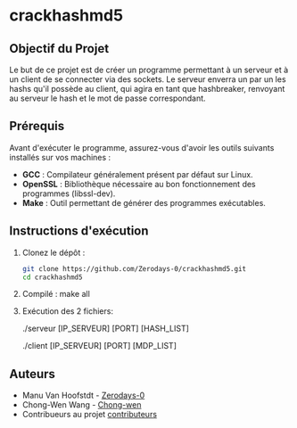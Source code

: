 # crackhashmd5


## Objectif du Projet

Le but de ce projet est de créer un programme permettant à un serveur et à un client de se connecter via des sockets. Le serveur enverra un par un les hashs qu'il possède au client, qui agira en tant que hashbreaker, renvoyant au serveur le hash et le mot de passe correspondant.

## Prérequis

Avant d'exécuter le programme, assurez-vous d'avoir les outils suivants installés sur vos machines :

- **GCC** : Compilateur généralement présent par défaut sur Linux.
- **OpenSSL** : Bibliothèque nécessaire au bon fonctionnement des programmes (libssl-dev).
- **Make** : Outil permettant de générer des programmes exécutables.

## Instructions d'exécution

1. Clonez le dépôt :
   ```bash
   git clone https://github.com/Zerodays-0/crackhashmd5.git
   cd crackhashmd5

2. Compilé :
    make all

3. Exécution des 2 fichiers:
   
    ./serveur [IP_SERVEUR] [PORT] [HASH_LIST]
   
    ./client [IP_SERVEUR] [PORT] [MDP_LIST]

## Auteurs

* Manu Van Hoofstdt - [Zerodays-0](https://github.com/Zerodays-0)
* Chong-Wen Wang - [Chong-wen](https://github.com/Chong-wen)
* Contribueurs au projet [contributeurs](https://github.com/Zerodays-0/crackhashmd5/graphs/contributors)
